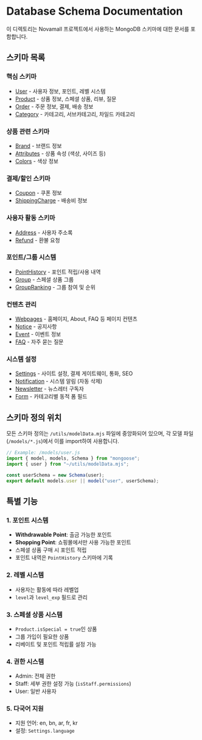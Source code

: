 # Database Schema Documentation

이 디렉토리는 Novamall 프로젝트에서 사용하는 MongoDB 스키마에 대한 문서를 포함합니다.

## 스키마 목록

### 핵심 스키마
- [User](user.md) - 사용자 정보, 포인트, 레벨 시스템
- [Product](product.md) - 상품 정보, 스페셜 상품, 리뷰, 질문
- [Order](order.md) - 주문 정보, 결제, 배송 정보
- [Category](category.md) - 카테고리, 서브카테고리, 차일드 카테고리

### 상품 관련 스키마
- [Brand](brand.md) - 브랜드 정보
- [Attributes](attributes.md) - 상품 속성 (색상, 사이즈 등)
- [Colors](colors.md) - 색상 정보

### 결제/할인 스키마
- [Coupon](coupon.md) - 쿠폰 정보
- [ShippingCharge](shipping-charge.md) - 배송비 정보

### 사용자 활동 스키마
- [Address](address.md) - 사용자 주소록
- [Refund](refund.md) - 환불 요청

### 포인트/그룹 시스템
- [PointHistory](point-history.md) - 포인트 적립/사용 내역
- [Group](group.md) - 스페셜 상품 그룹
- [GroupRanking](group-ranking.md) - 그룹 참여 및 순위

### 컨텐츠 관리
- [Webpages](webpages.md) - 홈페이지, About, FAQ 등 페이지 컨텐츠
- [Notice](notice.md) - 공지사항
- [Event](event.md) - 이벤트 정보
- [FAQ](faq.md) - 자주 묻는 질문

### 시스템 설정
- [Settings](settings.md) - 사이트 설정, 결제 게이트웨이, 통화, SEO
- [Notification](notification.md) - 시스템 알림 (자동 삭제)
- [Newsletter](newsletter.md) - 뉴스레터 구독자
- [Form](form.md) - 카테고리별 동적 폼 필드

## 스키마 정의 위치

모든 스키마 정의는 `/utils/modelData.mjs` 파일에 중앙화되어 있으며, 각 모델 파일(`/models/*.js`)에서 이를 import하여 사용합니다.

```javascript
// Example: /models/user.js
import { model, models, Schema } from "mongoose";
import { user } from "~/utils/modelData.mjs";

const userSchema = new Schema(user);
export default models.user || model("user", userSchema);
```

## 특별 기능

### 1. 포인트 시스템
- **Withdrawable Point**: 출금 가능한 포인트
- **Shopping Point**: 쇼핑몰에서만 사용 가능한 포인트
- 스페셜 상품 구매 시 포인트 적립
- 포인트 내역은 `PointHistory` 스키마에 기록

### 2. 레벨 시스템
- 사용자는 활동에 따라 레벨업
- `level`과 `level_exp` 필드로 관리

### 3. 스페셜 상품 시스템
- `Product.isSpecial = true`인 상품
- 그룹 가입이 필요한 상품
- 리베이트 및 포인트 적립률 설정 가능

### 4. 권한 시스템
- Admin: 전체 권한
- Staff: 세부 권한 설정 가능 (`isStaff.permissions`)
- User: 일반 사용자

### 5. 다국어 지원
- 지원 언어: en, bn, ar, fr, kr
- 설정: `Settings.language`
